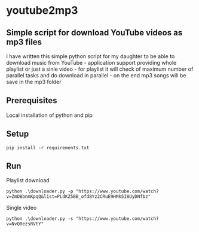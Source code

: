 # youtube2mp3
## Simple script for download YouTube videos as mp3 files
I have written this simple python script for my daughter to be able to download music from YouTube
    - application support providing whole playlist or just a sinle video
    - for playlist it will check of maximum number of parallel tasks and do download in parallel
    - on the end mp3 songs will be save in the mp3 folder

## Prerequisites
Local installation of python and pip

## Setup
    pip install -r requirements.txt

## Run
Playlist download  

    python .\downloader.py -p "https://www.youtube.com/watch?v=ZmDBbnmKpqQ&list=PLdKZ5BB_ofd8Yz2CRuE9HMk5I8UyDNfbz"
    
Single video 

    python .\downloader.py -s "https://www.youtube.com/watch?v=NvQ0ezsRVtY"